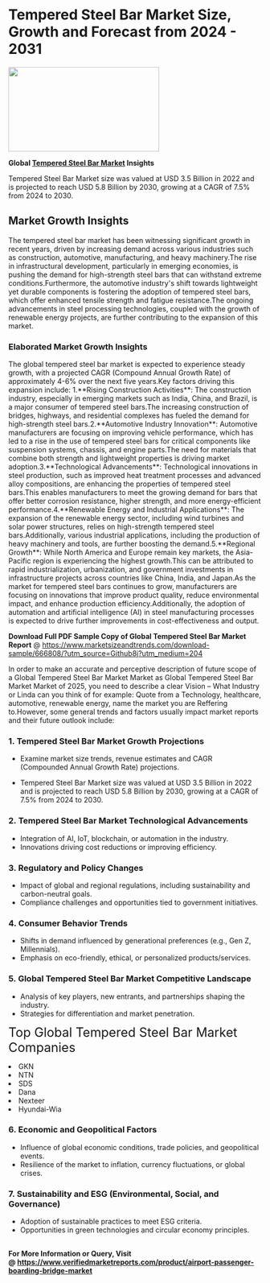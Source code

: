 <H1>Tempered Steel Bar Market Size, Growth and Forecast from 2024 - 2031</H1><img class="aligncenter size-medium wp-image-584254" src="https://thirdeyenews.in/wp-content/uploads/2024/09/Global-Market-Research-300x168.jpeg" alt="" width="300" height="168" /><p><strong>Global&nbsp;<a href="https://www.marketsizeandtrends.com/download-sample/666808/?utm_source=Github8j?utm_medium=204">Tempered Steel Bar Market</a> Insights</strong></p><p>Tempered Steel Bar Market size was valued at USD 3.5 Billion in 2022 and is projected to reach USD 5.8 Billion by 2030, growing at a CAGR of 7.5% from 2024 to 2030.</p><p><h2>Market Growth Insights</h2> The tempered steel bar market has been witnessing significant growth in recent years, driven by increasing demand across various industries such as construction, automotive, manufacturing, and heavy machinery.The rise in infrastructural development, particularly in emerging economies, is pushing the demand for high-strength steel bars that can withstand extreme conditions.Furthermore, the automotive industry's shift towards lightweight yet durable components is fostering the adoption of tempered steel bars, which offer enhanced tensile strength and fatigue resistance.The ongoing advancements in steel processing technologies, coupled with the growth of renewable energy projects, are further contributing to the expansion of this market. <h3>Elaborated Market Growth Insights</h3> The global tempered steel bar market is expected to experience steady growth, with a projected CAGR (Compound Annual Growth Rate) of approximately 4-6% over the next five years.Key factors driving this expansion include: 1.**Rising Construction Activities**: The construction industry, especially in emerging markets such as India, China, and Brazil, is a major consumer of tempered steel bars.The increasing construction of bridges, highways, and residential complexes has fueled the demand for high-strength steel bars.2.**Automotive Industry Innovation**: Automotive manufacturers are focusing on improving vehicle performance, which has led to a rise in the use of tempered steel bars for critical components like suspension systems, chassis, and engine parts.The need for materials that combine both strength and lightweight properties is driving market adoption.3.**Technological Advancements**: Technological innovations in steel production, such as improved heat treatment processes and advanced alloy compositions, are enhancing the properties of tempered steel bars.This enables manufacturers to meet the growing demand for bars that offer better corrosion resistance, higher strength, and more energy-efficient performance.4.**Renewable Energy and Industrial Applications**: The expansion of the renewable energy sector, including wind turbines and solar power structures, relies on high-strength tempered steel bars.Additionally, various industrial applications, including the production of heavy machinery and tools, are further boosting the demand.5.**Regional Growth**: While North America and Europe remain key markets, the Asia-Pacific region is experiencing the highest growth.This can be attributed to rapid industrialization, urbanization, and government investments in infrastructure projects across countries like China, India, and Japan.As the market for tempered steel bars continues to grow, manufacturers are focusing on innovations that improve product quality, reduce environmental impact, and enhance production efficiency.Additionally, the adoption of automation and artificial intelligence (AI) in steel manufacturing processes is expected to drive further improvements in cost-effectiveness and output.</p><p><span class=""><strong>Download Full PDF Sample Copy of Global Tempered Steel Bar Market Report</strong> @ <a href="https://www.marketsizeandtrends.com/download-sample/666808/?utm_source=Github8j?utm_medium=204" target="_blank">https://www.marketsizeandtrends.com/download-sample/666808/?utm_source=Github8j?utm_medium=204</a></span></p><p>In order to make an accurate and perceptive description of future scope of a Global&nbsp;Tempered Steel Bar Market Market as Global&nbsp;Tempered Steel Bar Market Market of 2025, you need to describe a clear Vision &ndash; What Industry or Linda can you think of for example: Quote from a Technology, healthcare, automotive, renewable energy, name the market you are Reffering to.However, some general trends and factors usually impact market reports and their future outlook include:</p><h3>1.&nbsp;<strong>Tempered Steel Bar Market Growth Projections</strong></h3><ul><li>Examine market size trends, revenue estimates and CAGR (Compounded Annual Growth Rate) projections.</li><li><p>Tempered Steel Bar Market size was valued at USD 3.5 Billion in 2022 and is projected to reach USD 5.8 Billion by 2030, growing at a CAGR of 7.5% from 2024 to 2030.</p></li></ul><h3>2.&nbsp;<strong>Tempered Steel Bar Market Technological Advancements</strong></h3><ul><li>Integration of AI, IoT, blockchain, or automation in the industry.</li><li>Innovations driving cost reductions or improving efficiency.</li></ul><h3>3.&nbsp;<strong>Regulatory and Policy Changes</strong></h3><ul><li>Impact of global and regional regulations, including sustainability and carbon-neutral goals.</li><li>Compliance challenges and opportunities tied to government initiatives.</li></ul><h3>4.&nbsp;<strong>Consumer Behavior Trends</strong></h3><ul><li>Shifts in demand influenced by generational preferences (e.g., Gen Z, Millennials).</li><li>Emphasis on eco-friendly, ethical, or personalized products/services.</li></ul><h3>5.&nbsp;<strong>Global Tempered Steel Bar Market Competitive Landscape</strong></h3><ul><li>Analysis of key players, new entrants, and partnerships shaping the industry.</li><li>Strategies for differentiation and market penetration.</li></ul><p data-pm-slice="1 1 []"><span style="color: inherit; font-family: inherit; font-size: 25px;">Top Global Tempered Steel Bar Market Companies</span></p><div class="" data-test-id=""><p><li>GKN</li><li> NTN</li><li> SDS</li><li> Dana</li><li> Nexteer</li><li> Hyundai-Wia</li></p></div><h3>6.&nbsp;<strong>Economic and Geopolitical Factors</strong></h3><ul><li>Influence of global economic conditions, trade policies, and geopolitical events.</li><li>Resilience of the market to inflation, currency fluctuations, or global crises.</li></ul><h3>7.&nbsp;<strong>Sustainability and ESG (Environmental, Social, and Governance)</strong></h3><ul><li>Adoption of sustainable practices to meet ESG criteria.</li><li>Opportunities in green technologies and circular economy principles.</li></ul><h2><strong style="font-size: 14px;">For More Information or Query, Visit @&nbsp;</strong><a style="background-color: #ffffff; font-size: 14px;" href="https://www.marketsizeandtrends.com/report/tempered-steel-bar-market/" target="_blank">https://www.verifiedmarketreports.com/product/airport-passenger-boarding-bridge-market</a></h2>